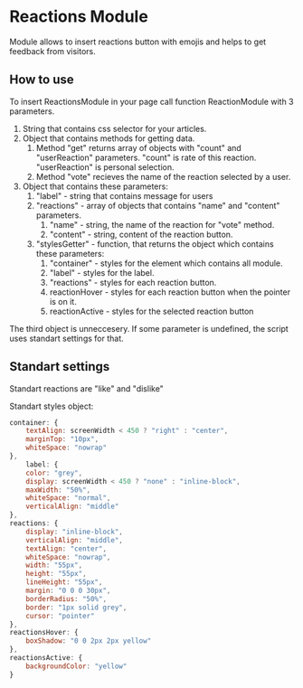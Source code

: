 # Reactions Module

Module allows to insert reactions button with emojis and helps to get feedback from visitors.

## How to use

To insert ReactionsModule in your page call function ReactionModule with 3 parameters.

1. String that contains css selector for your articles.
1. Object that contains methods for getting data.
	1. Method "get" returns array of objects with "count" and "userReaction" parameters. "count" is rate of this reaction. "userReaction" is personal selection.
	1. Method "vote" recieves the name of the reaction selected by a user.
1. Object that contains these parameters:
	1. "label" - string that contains message for users
	1. "reactions" - array of objects that contains "name" and "content" parameters.
		1. "name" - string, the name of the reaction for "vote" method.
		1. "content" - string, content of the reaction button.
	1. "stylesGetter" - function, that returns the object which contains these parameters:
		1. "container" - styles for the element which contains all module.
		1. "label" - styles for the label.
		1. "reactions" - styles for each reaction button.
		1. reactionHover - styles for each reaction button when the pointer is on it.
		1. reactionActive - styles for the selected reaction button

The third object is unneccesery. If some parameter is undefined, the script uses standart settings for that.

## Standart settings

Standart reactions are "like" and "dislike"

Standart styles object:
```javascript
container: {
	textAlign: screenWidth < 450 ? "right" : "center",
	marginTop: "10px",
	whiteSpace: "nowrap"
},
	label: {
	color: "grey",
	display: screenWidth < 450 ? "none" : "inline-block",
	maxWidth: "50%",
	whiteSpace: "normal",
	verticalAlign: "middle"
},
reactions: {
	display: "inline-block",
	verticalAlign: "middle",
	textAlign: "center",
	whiteSpace: "nowrap",
	width: "55px",
	height: "55px",
	lineHeight: "55px",
	margin: "0 0 0 30px",
	borderRadius: "50%",
	border: "1px solid grey",
	cursor: "pointer"
},
reactionsHover: {
	boxShadow: "0 0 2px 2px yellow"
},
reactionsActive: {
	backgroundColor: "yellow"
}

